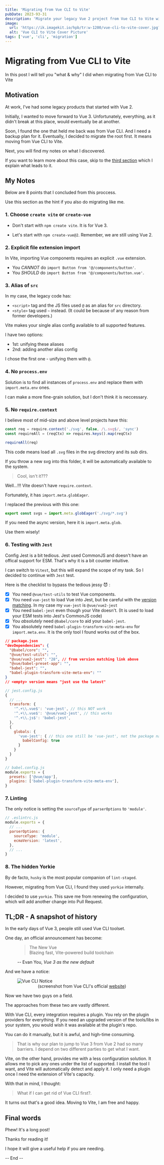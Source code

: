 ```yaml
---
title: 'Migrating from Vue CLI to Vite'
pubDate: 2023-93-31
description: 'Migrate your legacy Vue 2 project from Vue CLI to Vite with ease. Learn from my experience and tips for a smooth transition.'
image:
  url: 'https://ik.imagekit.io/hpb/tr:w-1200/vue-cli-to-vite-cover.jpg?updatedAt=1680321784966'
  alt: 'Vue CLI to Vite Cover Picture'
tags: ['vue', 'cli', 'migration']
---
```


# Migrating from Vue CLI to Vite

In this post I will tell you "what & why" I did when migrating from Vue CLI to Vite

## Motivation

At work, I've had some legacy products that started with Vue 2.

Initially, I wanted to move forward to Vue 3. Unfortunately, everything, as it didn't break at this place, would eventually be at another.

Soon, I found the one that held me back was from Vue CLI. And I need a backup plan for it. Eventually, I decided to migrate the root first. It means moving from Vue CLI to Vite.

Next, you will find my notes on what I discovered.

If you want to learn more about this case, skip to the [third section](#tldr---a-snapshot-of-history) which I explain what leads to it.

## My Notes

Below are 8 points that I concluded from this proccess.

Use this section as the hint if you also do migrating like me.

### 1. Choose `create vite` or `create-vue`

- Don't start with `npm create vite`. It is for Vue 3.

- Let's start with `npm create-vue@2`. Remember, we are still using Vue 2.

### 2. Explicit file extension import

In Vite, importing Vue components requires an explicit `.vue` extension.

- You _CANNOT_ do `import Button from '@/components/button'`.
- You _SHOULD_ do `import Button from '@/components/button.vue'`.

### 3. Alias of `src`

In my case, the legacy code has:

- `<script>` tag and the JS files used `@` as an alias for `src` directory.
- `<style>` tag used `~` instead. (It could be because of any reason from former developers.)

Vite makes your single alias config available to all supported features.

I have two options:

- 1st: unifying these aliases
- 2nd: adding another alias config

I chose the first one - unifying them with `@`.

### 4. No `process.env`

Solution is to find all instances of `process.env` and replace them with `import.meta.env` ones.

I can make a more fine-grain solution, but I don't think it is neccessary.

### 5. No `require.context`

I believe most of mid-size and above level projects have this:

```javascript
const req = require.context('./svg', false, /\.svg$/, 'sync')
const requireAll = (reqCtx) => requires.keys().map(reqCtx)

requireAll(req)
```

This code means load all `.svg` files in the svg directory and its sub dirs.

If you throw a new svg into this folder, it will be automatically available to the system.

> Cool, isn't it???

Well...!!! Vite doesn't have `require.context`.

Fortunately, it has `import.meta.globEager`.

I replaced the previous with this one:

```javascript
export const svgs = import.meta.globEager('./svg/*.svg')
```

If you need the async version, here it is `import.meta.glob`.

Use them wisely!

### 6. Testing with `Jest`

Config Jest is a bit tedious. Jest used CommonJS and doesn't have an offical support for ESM. That's why it is a bit counter intuitive.

I can switch to `Vitest`, but this will expand the scope of my task.
So I decided to continue with `Jest` test.

Here is the checklist to bypass the tedious jessy 😈 :

- [x] You need `@vue/test-utils` to test Vue components.
- [x] You need `vue-jest` to load Vue into Jest,
      but be careful with the [version matching](https://github.com/vuejs/vue-jest#user-content-installation).
      In my case my `vue-jest` is `@vue/vue2-jest`
- [x] You need `babel-jest` even though your Vite doesn't.
      (It is used to load your ESM tests into Jest's CommonJS code)
- [x] You _absolutely_ need `@babel/core` to aid your `babel-jest`.
- [x] You absolutely need `babel-plugin-transform-vite-meta-env` for `import.meta.env`. It is the only tool I found works out of the box.

```json
// package.json
"devDependencies": {
  "@babel/core": "",
  "@vue/test-utils": "",
  "@vue/vue2-jest": "28", // from version matching link above
  "@vue/babel-preset-app": "",
  "babel-jest": "",
  "babel-plugin-transform-vite-meta-env": ""
}
// <empty> version means "just use the latest"
```

```javascript
// jest.config.js
{
  // ...
  transform: {
    '^.+\\.vue$': 'vue-jest', // this NOT work
    '^.+\\.vue$': '@vue/vue2-jest', // this works
    '^.+\\.js$': 'babel-jest',
  },
  {
    globals: {
      'vue-jest': { // this one still be 'vue-jest', not the package name
        babelConfig: true
      }
    }
  }
}
```

```javascript
// babel.config.js
module.exports = {
  presets: ['@vue/app'],
  plugins: ['babel-plugin-transform-vite-meta-env'],
}
```

### 7. Linting

The only notice is setting the `sourceType` of `parserOptions` to `'module'`.

```javascript
// .eslintrc.js
module.exports = {
  // ...
  parserOptions: {
    sourceType: 'module',
    ecmaVersion: 'latest',
  },
  // ...
}
```

### 8. The hidden Yorkie

By de facto, `husky` is the most popular companion of `lint-staged`.

However, migrating from Vue CLI, I found they used `yorkie` internally.

I decided to use `yorkie`. This save me from renewing the configuration, which will add another change into Pull Request.

## TL;DR - A snapshot of history

In the early days of Vue 3, people still used Vue CLI toolset.

One day, an official announcement has become:

<figure>
    <blockquote cite="https://blog.vuejs.org/posts/vue-3-as-the-new-default">
        The New Vue</br>
        Blazing fast, Vite-powered build toolchain
    </blockquote>
    <figcaption>-- Evan You, <cite>Vue 3 as the new default</cite></figcaption>
</figure>

And we have a notice:

<figure>
    <img src="https://ik.imagekit.io/hpb/tr:w-1200/vue-cli-maintenance-mode.jpg?updatedAt=1680314542890" alt="Vue CLI Notice" />
    <figcaption align="center">(screenshot from Vue CLI's official <a href="https://cli.vuejs.org/">website</a>)</figcaption>
</figure>

Now we have two guys on a field.

The approaches from these two are vastly different.

With Vue CLI, every integration requires a plugin. You rely on the plugin providers for everything. If you need an upgraded version of the tools/libs in your system, you would wish it was available at the plugin's repo.

You can do it manually, but it is awful, and high-time consuming.

> That is why our plan to jump to Vue 3 from Vue 2 had so many barriers. I depend on two different parties to get what I want.

Vite, on the other hand, provides me with a less configuration solution. It allows me to pick any ones under the list of supported. I install the tool I want, and Vite will automatically detect and apply it. I only need a plugin once I need the extension of Vite's capacity.

With that in mind, I thought:

> What if I can get rid of Vue CLI first?.

It turns out that's a good idea. Moving to Vite, I am free and happy.

## Final words

Phew! It's a long post!

Thanks for reading it!

I hope it will give a useful help if you are needing.

-- End --
